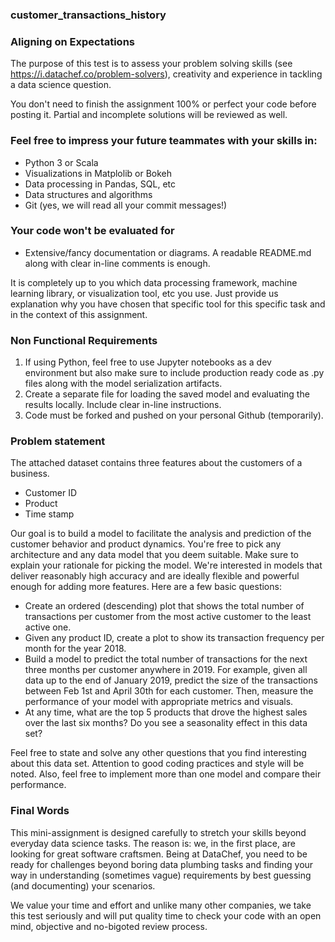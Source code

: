 ### customer_transactions_history

### Aligning on Expectations

The purpose of this test is to assess your problem solving skills (see https://i.datachef.co/problem-solvers), creativity and experience in tackling a data science question. 

You don't need to finish the assignment 100% or perfect your code before posting it. Partial and incomplete solutions will be reviewed as well.

### Feel free to impress your future teammates with your skills in:

- Python 3 or Scala
- Visualizations in Matplolib or Bokeh
- Data processing in Pandas, SQL, etc
- Data structures and algorithms
- Git (yes, we will read all your commit messages!)

### Your code won't be evaluated for

- Extensive/fancy documentation or diagrams. A readable README.md along with clear in-line comments is enough.

It is completely up to you which data processing framework, machine learning library, or visualization tool, etc you use. 
Just provide us explanation why you have chosen that specific tool for this specific task and in the context of this assignment.

### Non Functional Requirements

1. If using Python, feel free to use Jupyter notebooks as a dev environment but also make sure to include production ready code as .py files along with the model serialization artifacts. 
2. Create a separate file for loading the saved model and evaluating the results locally. Include clear in-line instructions. 
3. Code must be forked and pushed on your personal Github (temporarily).

### Problem statement

The attached dataset contains three features about the customers of a business.
- Customer ID
- Product
- Time stamp

Our goal is to build a model to facilitate the analysis and prediction of the customer behavior and product dynamics. You're free to pick any architecture and any data model that you deem suitable. Make sure to explain your rationale for picking the model. We're interested in models that deliver reasonably high accuracy and are ideally flexible and powerful enough for adding more features. Here are a few basic questions:

- Create an ordered (descending) plot that shows the total number of transactions per customer from the most active customer to the least active one. 
- Given any product ID, create a plot to show its transaction frequency per month for the year 2018. 
- Build a model to predict the total number of transactions for the next three months per customer anywhere in 2019. For example, given all data up to the end of January 2019, predict the size of the transactions between Feb 1st and April 30th for each customer. Then, measure the performance of your model with appropriate metrics and visuals. 
- At any time, what are the top 5 products that drove the highest sales over the last six months? Do you see a seasonality effect in this data set?

Feel free to state and solve any other questions that you find interesting about this data set. Attention to good coding practices and style will be noted. Also, feel free to implement more than one model and compare their performance.

### Final Words

This mini-assignment is designed carefully to stretch your skills beyond everyday data science tasks. The reason is: we, in the first place, are looking for great software craftsmen. Being at DataChef, you need to be ready for challenges beyond boring data plumbing tasks and finding your way in understanding (sometimes vague) requirements by best guessing (and documenting) your scenarios.

We value your time and effort and unlike many other companies, we take this test seriously and will put quality time to check your code with an open mind, objective and no-bigoted review process.


